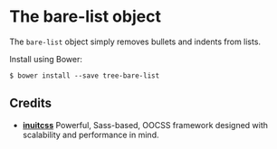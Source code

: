 # The bare-list object

The `bare-list` object simply removes bullets and indents from lists.

Install using Bower:

    $ bower install --save tree-bare-list

## Credits

* **[inuitcss](https://github.com/inuitcss)** Powerful, Sass-based, OOCSS
framework designed with scalability and performance in mind.

